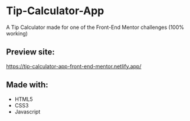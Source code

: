 # Tip-Calculator-App

A Tip Calculator made for one of the Front-End Mentor challenges
(100% working)

## Preview site:
https://tip-calculator-app-front-end-mentor.netlify.app/

## Made with:
- HTML5
- CSS3
- Javascript
